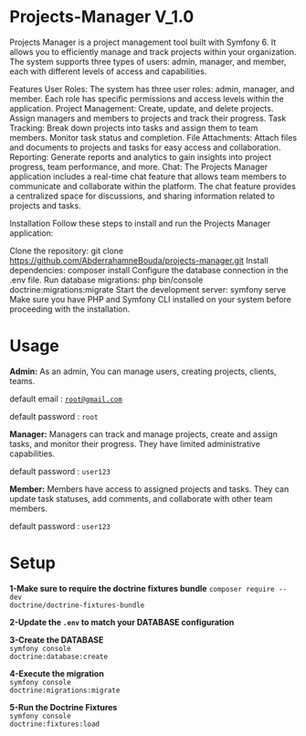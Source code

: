 # Projects-Manager V_1.0

Projects Manager is a project management tool built with Symfony 6. It allows you to efficiently manage and track projects within your organization. 
The system supports three types of users: admin, manager, and member, each with different levels of access and capabilities.

Features
User Roles: The system has three user roles: admin, manager, and member. Each role has specific permissions and access levels within the application.
Project Management: Create, update, and delete projects. Assign managers and members to projects and track their progress.
Task Tracking: Break down projects into tasks and assign them to team members. Monitor task status and completion.
File Attachments: Attach files and documents to projects and tasks for easy access and collaboration.
Reporting: Generate reports and analytics to gain insights into project progress, team performance, and more.
Chat: The Projects Manager application includes a real-time chat feature that allows team members to communicate and collaborate within the platform.
      The chat feature provides a centralized space for discussions, and sharing information related to projects and tasks.

Installation
Follow these steps to install and run the Projects Manager application:

Clone the repository: git clone https://github.com/AbderrahamneBouda/projects-manager.git
Install dependencies: composer install
Configure the database connection in the .env file.
Run database migrations: php bin/console doctrine:migrations:migrate
Start the development server: symfony serve
Make sure you have PHP and Symfony CLI installed on your system before proceeding with the installation.

# Usage
<b>Admin:</b> As an admin, You can manage users, creating projects, clients, teams.

default email : <code>root@gmail.com</code>

default password : <code>root</code>

<b>Manager:</b> Managers can track and manage projects, create and assign tasks, and monitor their progress. They have limited administrative capabilities.

default password : <code>user123</code>

<b>Member:</b> Members have access to assigned projects and tasks. They can update task statuses, add comments, and collaborate with other team members.

default password : <code>user123</code>

# Setup

<b>1-Make sure to require the doctrine fixtures bundle</b>
<code>composer require --dev doctrine/doctrine-fixtures-bundle</code><br>

<b>2-Update the <code>.env</code> to match your DATABASE configuration</b><br>

<b>3-Create the DATABASE</b><br>
<code>symfony console doctrine:database:create</code><br>

<b>4-Execute the migration</b><br>
<code>symfony console doctrine:migrations:migrate</code><br>

<b>5-Run the Doctrine Fixtures</b><br>
<code>symfony console doctrine:fixtures:load</code>

